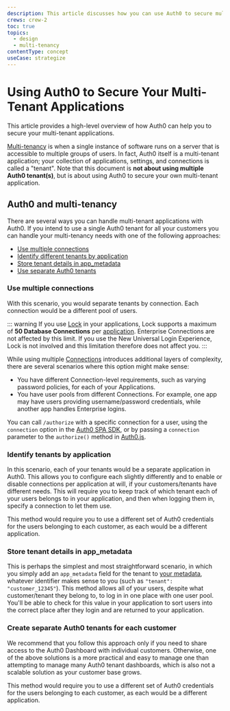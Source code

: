 ```yaml
---
description: This article discusses how you can use Auth0 to secure multi-tenant applications.
crews: crew-2
toc: true
topics:
  - design
  - multi-tenancy
contentType: concept
useCase: strategize
---
```


# Using Auth0 to Secure Your Multi-Tenant Applications

This article provides a high-level overview of how Auth0 can help you to secure your multi-tenant applications.

[Multi-tenancy](https://en.wikipedia.org/wiki/Multitenancy) is when a single instance of software runs on a server that is accessible to multiple groups of users. In fact, Auth0 itself is a multi-tenant application; your collection of applications, settings, and connections is called a "tenant". Note that this document is **not about using multiple Auth0 tenant(s)**, but is about using Auth0 to secure your own multi-tenant application.

## Auth0 and multi-tenancy

There are several ways you can handle multi-tenant applications with Auth0. If you intend to use a single Auth0 tenant for all your customers you can handle your multi-tenancy needs with one of the following approaches:

* [Use multiple connections](#use-multiple-connections)
* [Identify different tenants by application](#identify-tenants-by-application)
* [Store tenant details in app_metadata](#store-tenant-details-in-app_metadata)
* [Use separate Auth0 tenants](#create-separate-auth0-tenants-for-each-customer)

### Use multiple connections

With this scenario, you would separate tenants by connection. Each connection would be a different pool of users. 

::: warning
If you use [Lock](/libraries/lock) in your applications, Lock supports a maximum of **50 Database Connections** per [application](/applications). Enterprise Connections are not affected by this limit. If you use the New Universal Login Experience, Lock is not involved and this limitation therefore does not affect you.
:::

While using multiple [Connections](/identityproviders) introduces additional layers of complexity, there are several scenarios where this option might make sense:

* You have different Connection-level requirements, such as varying password policies, for each of your Applications.
* You have user pools from different Connections. For example, one app may have users providing username/password credentials, while another app handles Enterprise logins.

You can call `/authorize` with a specific connection for a user, using the `connection` option in the [Auth0 SPA SDK](/libraries/auth0-spa-js), or by passing a `connection` parameter to the `authorize()` method in [Auth0.js](/libraries/auth0js/v9).

### Identify tenants by application

In this scenario, each of your tenants would be a separate application in Auth0. This allows you to configure each slightly differently and to enable or disable connections per application at will, if your customers/tenants have different needs. This will require you to keep track of which tenant each of your users belongs to in your application, and then when logging them in, specify a connection to let them use. 

This method would require you to use a different set of Auth0 credentials for the users belonging to each customer, as each would be a different application.

### Store tenant details in app_metadata

This is perhaps the simplest and most straightforward scenario, in which you simply add an `app_metadata` field for the tenant to [your metadata](/users/concepts/overview-user-metadata#metadata-usage), whatever identifier makes sense to you (such as `"tenant": "customer_12345"`). This method allows all of your users, despite what customer/tenant they belong to, to log in in one place with one user pool. You'll be able to check for this value in your application to sort users into the correct place after they login and are returned to your application.

### Create separate Auth0 tenants for each customer

We recommend that you follow this approach only if you need to share access to the Auth0 Dashboard with individual customers. Otherwise, one of the above solutions is a more practical and easy to manage one than attempting to manage many Auth0 tenant dashboards, which is also not a scalable solution as your customer base grows.

This method would require you to use a different set of Auth0 credentials for the users belonging to each customer, as each would be a different application.
